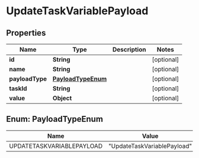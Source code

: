 
# UpdateTaskVariablePayload

## Properties
Name | Type | Description | Notes
------------ | ------------- | ------------- | -------------
**id** | **String** |  |  [optional]
**name** | **String** |  |  [optional]
**payloadType** | [**PayloadTypeEnum**](#PayloadTypeEnum) |  |  [optional]
**taskId** | **String** |  |  [optional]
**value** | **Object** |  |  [optional]


<a name="PayloadTypeEnum"></a>
## Enum: PayloadTypeEnum
Name | Value
---- | -----
UPDATETASKVARIABLEPAYLOAD | &quot;UpdateTaskVariablePayload&quot;



